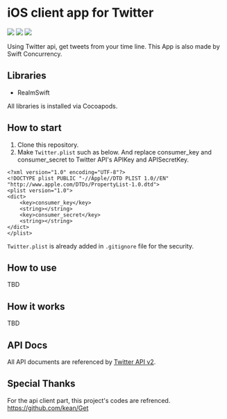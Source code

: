 # iOS client app for Twitter
![](https://img.shields.io/badge/Xcode-13.2.1%2B-blue.svg)
![](https://img.shields.io/badge/iOS-13.0%2B-blue.svg)
![](https://img.shields.io/badge/Swift-5.5.2%2B-orange.svg)  

Using Twitter api, get tweets from your time line.
This App is also made by Swift Concurrency.

## Libraries
- RealmSwift

All libraries is installed via Cocoapods.

## How to start
1. Clone this repository.
2. Make `Twitter.plist` such as below. And replace consumer_key and consumer_secret to Twitter API's APIKey and APISecretKey.
```
<?xml version="1.0" encoding="UTF-8"?>
<!DOCTYPE plist PUBLIC "-//Apple//DTD PLIST 1.0//EN" "http://www.apple.com/DTDs/PropertyList-1.0.dtd">
<plist version="1.0">
<dict>
	<key>consumer_key</key>
	<string></string>
	<key>consumer_secret</key>
	<string></string>
</dict>
</plist>
```

`Twitter.plist` is already added in `.gitignore` file for the security.

## How to use
TBD

## How it works
TBD

## API Docs
All API documents are referenced by [Twitter API v2](https://developer.twitter.com/en/docs).

## Special Thanks
For the api client part, this project's codes are refrenced. 
https://github.com/kean/Get 
